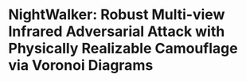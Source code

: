 # NightWalker: Robust Multi-view Infrared Adversarial Attack with Physically Realizable Camouflage via Voronoi Diagrams
